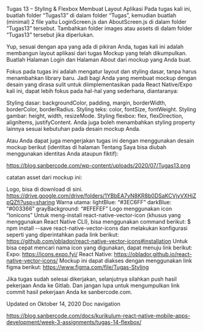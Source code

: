 Tugas 13 – Styling & Flexbox
Membuat Layout Aplikasi
Pada tugas kali ini, buatlah folder “Tugas13” di dalam folder “Tugas”, kemudian buatlah (minimal) 2 file yaitu LoginScreen.js dan AboutScreen.js di dalam folder “Tugas13” tersebut. Tambahkan folder images atau assets di dalam folder “Tugas13” tersebut jika diperlukan.

Yup, sesuai dengan apa yang ada di pikiran Anda, tugas kali ini adalah membangun layout aplikasi dari tugas Mockup yang telah dikumpulkan. Buatlah Halaman Login dan Halaman About dari mockup yang Anda buat.

Fokus pada tugas ini adalah mengatur layout dan styling dasar, tanpa harus menambahkan library baru. Jadi bagi Anda yang membuat mockup dengan desain yang dirasa sulit untuk diimplementasikan pada React Native/Expo kali ini, dapat lebih fokus pada hal-hal yang sederhana, diantaranya:

Styling dasar: backgroundColor, padding, margin, borderWidth, borderColor, borderRadius.
Styling teks: color, fontSize, fontWeight.
Styling gambar: height, width, resizeMode.
Styling flexbox: flex, flexDirection, alignItems, justifyContent.
Anda juga boleh menambahkan styling property lainnya sesuai kebutuhan pada desain mockup Anda.

Atau Anda dapat juga mengerjakan tugas ini dengan menggunakan desain mockup berikut (identitas di halaman Tentang Saya bisa diubah menggunakan identitas Anda ataupun fiktif):

https://blog.sanbercode.com/wp-content/uploads/2020/07/Tugas13.png

catatan asset dari mockup ini:

Logo, bisa di download di sini. https://drive.google.com/drive/folders/1YBbEA7vN8KR8b0DSaKCVjyVXHiZpQZfi?usp=sharing
Warna utama:
lightBlue: “#3EC6FF”
darkBlue: “#003366”
grayBackground: “#EFEFEF”
Logo menggunakan icon “Ionicons”
Untuk meng-install react-native-vector-icon (khusus yang menggunakan React Native CLI), bisa menggunakan command berikut:
$ npm install --save react-native-vector-icons
dan melakukan konfigurasi seperti yang diperintahkan pada link berikut: https://github.com/oblador/react-native-vector-icons#installation
Untuk bisa cepat mencari nama icon yang digunakan, dapat menuju link berikut:
Expo: https://icons.expo.fyi/
React Native: https://oblador.github.io/react-native-vector-icons/
Mockup ini dapat diakses dengan menggunakan link figma berikut:
https://www.figma.com/file/Tugas-Styling

Jika tugas sudah selesai dikerjakan, selanjutnya silahkan push hasil pekerjaan Anda ke Gitlab. Dan jangan lupa untuk mengumpulkan link commit hasil pekerjaan Anda ke sanbercode.com.

Updated on Oktober 14, 2020
Doc navigation

https://blog.sanbercode.com/docs/kurikulum-react-native-mobile-apps-development/week-3-assignments/tugas-14-flexbox/